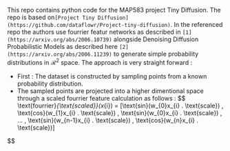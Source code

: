 This repo contains python code for the MAP583 project Tiny Diffusion. The repo is based on`[Project Tiny Diffusion](https://github.com/dataflowr/Project-tiny-diffusion)`. In the referenced repo the authors use fourrier featur networks as described in `[1](https://arxiv.org/abs/2006.10739)` alongside Denoising Diffusion Probabilistic Models as described here `[2](https://arxiv.org/abs/2006.11239)` to generate simple probability distributions in $\mathcal{R}^{2}$ space. The approach is very straight forward : 
- First : The dataset is constructed by sampling points from a known probability distribution. 
- The sampled points are projected into a higher dimentional space through a scaled fourrier feature calculation as follows : 
$$
\text{fourrier}_{\text{scaled}}(x_{i}) = [\text{sin}(w_{0}x_{i} . \text{scale}) , \text{cos}(w_{1}x_{i} . \text{scale}) ,  \text{sin}(w_{0}x_{i} . \text{scale}) , ... , \text{sin}(w_{n-1}x_{i} . \text{scale}) , \text{cos}(w_{n}x_{i} . \text{scale})]

$$
